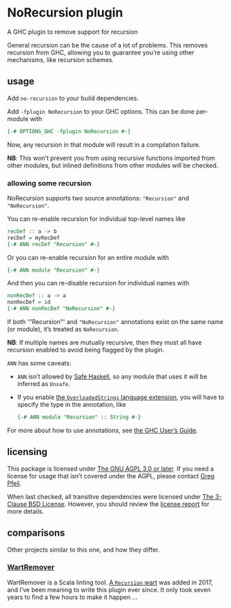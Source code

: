 # NoRecursion plugin

A GHC plugin to remove support for recursion

General recursion can be the cause of a lot of problems. This removes recursion from GHC, allowing you to guarantee you’re using other mechanisms, like recursion schemes.

## usage

Add `no-recursion` to your build dependencies.

Add `-fplugin NoRecursion` to your GHC options. This can be done per-module with

```haskell
{-# OPTIONS_GHC -fplugin NoRecursion #-}
```

Now, any recursion in that module will result in a compilation failure.

**NB**: This won’t prevent you from using recursive functions imported from other modules, but inlined definitions from other modules _will_ be checked.

### allowing some recursion

NoRecursion supports two source annotations: `"Recursion"` and `"NoRecursion"`.

You can re-enable recursion for individual top-level names like

```haskell
recDef :: a -> b
recDef = myRecDef
{-# ANN recDef "Recursion" #-}
```

Or you can re-enable recursion for an entire module with

```haskell
{-# ANN module "Recursion" #-}
```

And then you can re-disable recursion for individual names with

```haskell
nonRecDef :: a -> a
nonRecDef = id
{-# ANN nonRecDef "NoRecursion" #-}
```

If both '"Recursion"' and `"NoRecursion"` annotations exist on the same name (or module), it’s treated as `NoRecursion`.

**NB**: If multiple names are mutually recursive, then they must all have recursion enabled to avoid being flagged by the plugin.

`ANN` has some caveats:

- `ANN` isn’t allowed by [Safe Haskell](https://downloads.haskell.org/ghc/latest/docs/users_guide/exts/safe_haskell.html), so any module that uses it will be inferred as `Unsafe`.
- If you enable [the `OverloadedStrings` language extension](https://downloads.haskell.org/ghc/latest/docs/users_guide/exts/overloaded_strings.html), you will have to specify the type in the annotation, like

  ```haskell
  {-# ANN module "Recursion" :: String #-}
  ```

For more about how to use annotations, see [the GHC User’s Guide](https://downloads.haskell.org/ghc/latest/docs/users_guide/extending_ghc.html#source-annotations).

## licensing

This package is licensed under [The GNU AGPL 3.0 or later](./LICENSE). If you need a license for usage that isn’t covered under the AGPL, please contact [Greg Pfeil](mailto:greg@technomadic.org?subject=licensing%20no-recursion).

When last checked, all transitive dependencies were licensed under [The 3-Clause BSD License](http://hackage.haskell.org/package/base-4.19.0.0/src/LICENSE). However, you should review the [license report](docs/license-report.md) for more details.

## comparisons

Other projects similar to this one, and how they differ.

### [WartRemover](https://www.wartremover.org/)

WartRemover is a Scala linting tool. [A `Recursion` wart](https://www.wartremover.org/doc/warts.html#recursion) was added in 2017, and I’ve been meaning to write this plugin ever since. It only took seven years to find a few hours to make it happen …

